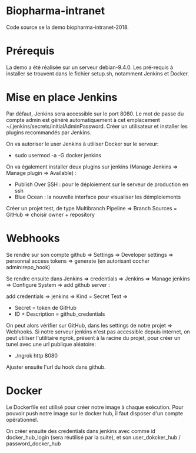 # Biopharma-intranet

Code source se la demo biopharma-intranet-2018.

# Prérequis

La demo a été réalisée sur un serveur debian-9.4.0. Les pré-requis à installer se trouvent dans le fichier setup.sh, notamment Jenkins et Docker.

# Mise en place Jenkins

Par défaut, Jenkins sera accessible sur le port 8080. Le mot de passe du compte admin est généré automatiquement à cet emplacement ~/.jenkins/secrets/initialAdminPassword. Créer un utilisateur et installer les plugins recommandés par Jenkins.

On va autoriser le user Jenkins à utiliser Docker sur le serveur:
  - sudo usermod -a -G docker jenkins

On va également installer deux plugins sur jenkins (Manage Jenkins => Manage plugin => Available) :
  - Publish Over SSH : pour le déploiement sur le serveur de production en ssh
  - Blue Ocean : la nouvelle interface pour visualiser les démploiements

Créer un projet test, de type Multibranch Pipeline => Branch Sources = GitHub => choisir owner + repository

# Webhooks

Se rendre sur son compte github => Settings => Developer settings => personnal access tokens => generate (en autorisant  cocher admin:repo_hook)

Se rendre ensuite dans Jenkins => credentials => Jenkins => Manage jenkins => Configure System => add github server :

add credentials => jenkins => Kind = Secret Text => 
  - Secret = token de GitHub
  - ID + Description = github_credentials

On peut alors vérifier sur GitHub, dans les settings de notre projet => Webhooks. Si notre serveur jenkins n'est pas accessible depuis internet, on peut utiliser l'utilitaire ngrok, présent à la racine du projet, pour créer un tunel avec une url publique aléatoire:

  - ./ngrok http 8080

Ajuster ensuite l'url du hook dans github.

# Docker

Le Dockerfile est utilisé pour créer notre image à chaque exécution. Pour pouvoir push notre image sur le docker hub, il faut disposer d'un compte opérationnel. 

On créer ensuite des credentials dans jenkins avec comme id docker_hub_login (sera réutilisé par la suite), et son user_dokcker_hub / password_docker_hub

